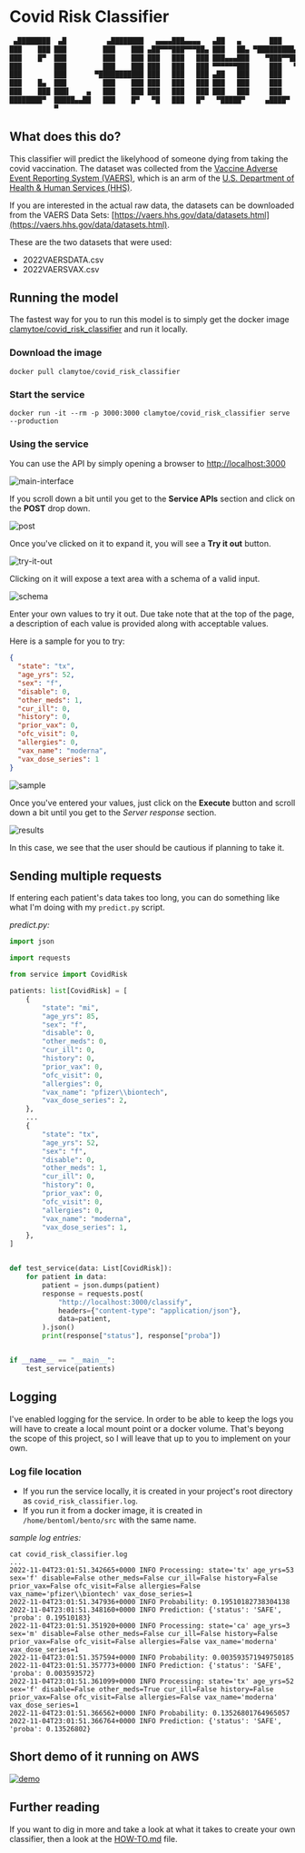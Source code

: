 # Covid Risk Classifier

```bash
 ▄████████  ▄█          ▄████████   ▄▄▄▄███▄▄▄▄   ▄██   ▄       ███      ▄██████▄     ▄████████ 
███    ███ ███         ███    ███ ▄██▀▀▀███▀▀▀██▄ ███   ██▄ ▀█████████▄ ███    ███   ███    ███ 
███    █▀  ███         ███    ███ ███   ███   ███ ███▄▄▄███    ▀███▀▀██ ███    ███   ███    █▀  
███        ███         ███    ███ ███   ███   ███ ▀▀▀▀▀▀███     ███   ▀ ███    ███  ▄███▄▄▄     
███        ███       ▀███████████ ███   ███   ███ ▄██   ███     ███     ███    ███ ▀▀███▀▀▀     
███    █▄  ███         ███    ███ ███   ███   ███ ███   ███     ███     ███    ███   ███    █▄  
███    ███ ███▌    ▄   ███    ███ ███   ███   ███ ███   ███     ███     ███    ███   ███    ███ 
████████▀  █████▄▄██   ███    █▀   ▀█   ███   █▀   ▀█████▀     ▄████▀    ▀██████▀    ██████████ 
           ▀                                                                                    
```

## What does this do?

This classifier will predict the likelyhood of someone dying from taking the covid vaccination.
The dataset was collected from the [Vaccine Adverse Event Reporting System (VAERS)](https://vaers.hhs.gov/), which is an arm of the [U.S. Department of Health & Human Services (HHS)](https://www.hhs.gov/).

If you are interested in the actual raw data, the datasets can be downloaded from the VAERS Data Sets: [https://vaers.hhs.gov/data/datasets.html](https://vaers.hhs.gov/data/datasets.html).

These are the two datasets that were used:

* 2022VAERSDATA.csv
* 2022VAERSVAX.csv

## Running the model

The fastest way for you to run this model is to simply get the docker image [clamytoe/covid_risk_classifier](https://hub.docker.com/r/clamytoe/covid_risk_classifier) and run it locally.

### Download the image

```docker
docker pull clamytoe/covid_risk_classifier
```

### Start the service

```docker
docker run -it --rm -p 3000:3000 clamytoe/covid_risk_classifier serve --production
```

### Using the service

You can use the API by simply opening a browser to <http://localhost:3000>

![main-interface](images/main-interface.png)

If you scroll down a bit until you get to the **Service APIs** section and click on the **POST** drop down.

![post](images/post.png)

Once you've clicked on it to expand it, you will see a **Try it out** button.

![try-it-out](images/try-it-out.png)

Clicking on it will expose a text area with a schema of a valid input.

![schema](images/schema.png)

Enter your own values to try it out.
Due take note that at the top of the page, a description of each value is provided along with acceptable values.

Here is a sample for you to try:

```json
{
  "state": "tx",
  "age_yrs": 52,
  "sex": "f",
  "disable": 0,
  "other_meds": 1,
  "cur_ill": 0,
  "history": 0,
  "prior_vax": 0,
  "ofc_visit": 0,
  "allergies": 0,
  "vax_name": "moderna",
  "vax_dose_series": 1
}
```

![sample](images/sample.png)

Once you've entered your values, just click on the **Execute** button and scroll down a bit until you get to the *Server response* section.

![results](images/results.png)

In this case, we see that the user should be cautious if planning to take it.

## Sending multiple requests

If entering each patient's data takes too long, you can do something like what I'm doing with my `predict.py` script.

*predict.py:*

```python
import json

import requests

from service import CovidRisk

patients: list[CovidRisk] = [
    {
        "state": "mi",
        "age_yrs": 85,
        "sex": "f",
        "disable": 0,
        "other_meds": 0,
        "cur_ill": 0,
        "history": 0,
        "prior_vax": 0,
        "ofc_visit": 0,
        "allergies": 0,
        "vax_name": "pfizer\\biontech",
        "vax_dose_series": 2,
    },
    ...
    {
        "state": "tx",
        "age_yrs": 52,
        "sex": "f",
        "disable": 0,
        "other_meds": 1,
        "cur_ill": 0,
        "history": 0,
        "prior_vax": 0,
        "ofc_visit": 0,
        "allergies": 0,
        "vax_name": "moderna",
        "vax_dose_series": 1,
    },
]


def test_service(data: List[CovidRisk]):
    for patient in data:
        patient = json.dumps(patient)
        response = requests.post(
            "http://localhost:3000/classify",
            headers={"content-type": "application/json"},
            data=patient,
        ).json()
        print(response["status"], response["proba"])


if __name__ == "__main__":
    test_service(patients)
```

## Logging

I've enabled logging for the service.
In order to be able to keep the logs you will have to create a local mount point or a docker volume.
That's beyong the scope of this project, so I will leave that up to you to implement on your own.

### Log file location

* If you run the service locally, it is created in your project's root directory as `covid_risk_classifier.log`.
* If you run it from a docker image, it is created in `/home/bentoml/bento/src` with the same name.

*sample log entries:*

```log
cat covid_risk_classifier.log
...
2022-11-04T23:01:51.342665+0000 INFO Processing: state='tx' age_yrs=53 sex='f' disable=False other_meds=False cur_ill=False history=False prior_vax=False ofc_visit=False allergies=False vax_name='pfizer\\biontech' vax_dose_series=1
2022-11-04T23:01:51.347936+0000 INFO Probability: 0.19510182738304138
2022-11-04T23:01:51.348160+0000 INFO Prediction: {'status': 'SAFE', 'proba': 0.19510183}
2022-11-04T23:01:51.351920+0000 INFO Processing: state='ca' age_yrs=3 sex='m' disable=False other_meds=False cur_ill=False history=False prior_vax=False ofc_visit=False allergies=False vax_name='moderna' vax_dose_series=1
2022-11-04T23:01:51.357594+0000 INFO Probability: 0.003593571949750185
2022-11-04T23:01:51.357773+0000 INFO Prediction: {'status': 'SAFE', 'proba': 0.003593572}
2022-11-04T23:01:51.361099+0000 INFO Processing: state='tx' age_yrs=52 sex='f' disable=False other_meds=True cur_ill=False history=False prior_vax=False ofc_visit=False allergies=False vax_name='moderna' vax_dose_series=1
2022-11-04T23:01:51.366562+0000 INFO Probability: 0.13526801764965057
2022-11-04T23:01:51.366764+0000 INFO Prediction: {'status': 'SAFE', 'proba': 0.13526802}
```

## Short demo of it running on AWS

[![demo](images/demo.png)](https://youtu.be/DiqvK98TG68)

## Further reading

If you want to dig in more and take a look at what it takes to create your own classifier, then a look at the [HOW-TO.md](HOW-TO.md) file.
